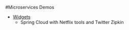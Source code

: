 #Microservices Demos

- [Widgets](https://github.com/zuhlke/microservices/tree/master/widgets-demo)
	- Spring Cloud with Netflix tools and Twitter Zipkin


